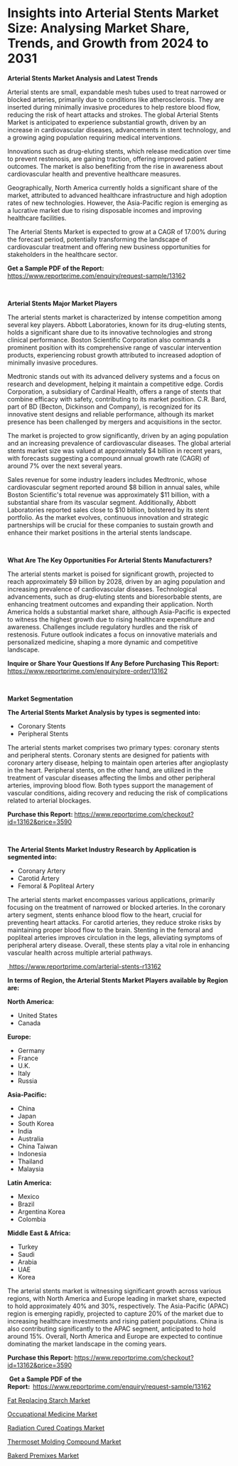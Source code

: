 <p><h1>Insights into Arterial Stents Market Size: Analysing Market Share, Trends, and Growth from 2024 to 2031</h1></p><p><strong>Arterial Stents Market Analysis and Latest Trends</strong></p>
<p><p>Arterial stents are small, expandable mesh tubes used to treat narrowed or blocked arteries, primarily due to conditions like atherosclerosis. They are inserted during minimally invasive procedures to help restore blood flow, reducing the risk of heart attacks and strokes. The global Arterial Stents Market is anticipated to experience substantial growth, driven by an increase in cardiovascular diseases, advancements in stent technology, and a growing aging population requiring medical interventions. </p><p>Innovations such as drug-eluting stents, which release medication over time to prevent restenosis, are gaining traction, offering improved patient outcomes. The market is also benefiting from the rise in awareness about cardiovascular health and preventive healthcare measures.</p><p>Geographically, North America currently holds a significant share of the market, attributed to advanced healthcare infrastructure and high adoption rates of new technologies. However, the Asia-Pacific region is emerging as a lucrative market due to rising disposable incomes and improving healthcare facilities. </p><p>The Arterial Stents Market is expected to grow at a CAGR of 17.00% during the forecast period, potentially transforming the landscape of cardiovascular treatment and offering new business opportunities for stakeholders in the healthcare sector.</p></p>
<p><strong>Get a Sample PDF of the Report:&nbsp;</strong> <a href="https://www.reportprime.com/enquiry/request-sample/13162?utm_campaign=32&utm_medium=2&utm_source=Github&utm_content=ia&utm_term=10102024&utm_id=arterial-stents">https://www.reportprime.com/enquiry/request-sample/13162</a></p>
<p>&nbsp;</p>
<p><strong>Arterial Stents Major Market Players</strong></p>
<p><p>The arterial stents market is characterized by intense competition among several key players. Abbott Laboratories, known for its drug-eluting stents, holds a significant share due to its innovative technologies and strong clinical performance. Boston Scientific Corporation also commands a prominent position with its comprehensive range of vascular intervention products, experiencing robust growth attributed to increased adoption of minimally invasive procedures.</p><p>Medtronic stands out with its advanced delivery systems and a focus on research and development, helping it maintain a competitive edge. Cordis Corporation, a subsidiary of Cardinal Health, offers a range of stents that combine efficacy with safety, contributing to its market position. C.R. Bard, part of BD (Becton, Dickinson and Company), is recognized for its innovative stent designs and reliable performance, although its market presence has been challenged by mergers and acquisitions in the sector.</p><p>The market is projected to grow significantly, driven by an aging population and an increasing prevalence of cardiovascular diseases. The global arterial stents market size was valued at approximately $4 billion in recent years, with forecasts suggesting a compound annual growth rate (CAGR) of around 7% over the next several years.</p><p>Sales revenue for some industry leaders includes Medtronic, whose cardiovascular segment reported around $8 billion in annual sales, while Boston Scientific's total revenue was approximately $11 billion, with a substantial share from its vascular segment. Additionally, Abbott Laboratories reported sales close to $10 billion, bolstered by its stent portfolio. As the market evolves, continuous innovation and strategic partnerships will be crucial for these companies to sustain growth and enhance their market positions in the arterial stents landscape.</p></p>
<p>&nbsp;</p>
<p><strong>What Are The Key Opportunities For Arterial Stents Manufacturers?</strong></p>
<p><p>The arterial stents market is poised for significant growth, projected to reach approximately $9 billion by 2028, driven by an aging population and increasing prevalence of cardiovascular diseases. Technological advancements, such as drug-eluting stents and bioresorbable stents, are enhancing treatment outcomes and expanding their application. North America holds a substantial market share, although Asia-Pacific is expected to witness the highest growth due to rising healthcare expenditure and awareness. Challenges include regulatory hurdles and the risk of restenosis. Future outlook indicates a focus on innovative materials and personalized medicine, shaping a more dynamic and competitive landscape.</p></p>
<p><strong>Inquire or Share Your Questions If Any Before Purchasing This Report:</strong> <a href="https://www.reportprime.com/enquiry/pre-order/13162?utm_campaign=32&utm_medium=2&utm_source=Github&utm_content=ia&utm_term=10102024&utm_id=arterial-stents">https://www.reportprime.com/enquiry/pre-order/13162</a></p>
<p>&nbsp;</p>
<p><strong>Market Segmentation</strong></p>
<p><strong>The Arterial Stents Market Analysis by types is segmented into:</strong></p>
<p><ul><li>Coronary Stents</li><li>Peripheral Stents</li></ul></p>
<p><p>The arterial stents market comprises two primary types: coronary stents and peripheral stents. Coronary stents are designed for patients with coronary artery disease, helping to maintain open arteries after angioplasty in the heart. Peripheral stents, on the other hand, are utilized in the treatment of vascular diseases affecting the limbs and other peripheral arteries, improving blood flow. Both types support the management of vascular conditions, aiding recovery and reducing the risk of complications related to arterial blockages.</p></p>
<p><strong>Purchase this Report:&nbsp;</strong><a href="https://www.reportprime.com/checkout?id=13162&price=3590&utm_campaign=32&utm_medium=2&utm_source=Github&utm_content=ia&utm_term=10102024&utm_id=arterial-stents">https://www.reportprime.com/checkout?id=13162&price=3590</a></p>
<p>&nbsp;</p>
<p><strong>The Arterial Stents Market Industry Research by Application is segmented into:</strong></p>
<p><ul><li>Coronary Artery</li><li>Carotid Artery</li><li>Femoral & Popliteal Artery</li></ul></p>
<p><p>The arterial stents market encompasses various applications, primarily focusing on the treatment of narrowed or blocked arteries. In the coronary artery segment, stents enhance blood flow to the heart, crucial for preventing heart attacks. For carotid arteries, they reduce stroke risks by maintaining proper blood flow to the brain. Stenting in the femoral and popliteal arteries improves circulation in the legs, alleviating symptoms of peripheral artery disease. Overall, these stents play a vital role in enhancing vascular health across multiple arterial pathways.</p></p>
<p><a href="https://www.reportprime.com/arterial-stents-r13162?utm_campaign=32&utm_medium=2&utm_source=Github&utm_content=ia&utm_term=10102024&utm_id=arterial-stents">&nbsp;https://www.reportprime.com/arterial-stents-r13162</a></p>
<p><strong>In terms of Region, the Arterial Stents Market Players available by Region are:</strong></p>
<p>
    <p> <strong> North America: </strong>
        <ul>
            <li>United States</li>
            <li>Canada</li>
        </ul>
        </p> 
    <p> <strong> Europe: </strong>
        <ul>
            <li>Germany</li>
            <li>France</li>
            <li>U.K.</li>
            <li>Italy</li>
            <li>Russia</li>
        </ul>
        </p> 
    <p> <strong> Asia-Pacific: </strong>
        <ul>
            <li>China</li>
            <li>Japan</li>
            <li>South Korea</li>
            <li>India</li>
            <li>Australia</li>
            <li>China Taiwan</li>
            <li>Indonesia</li>
            <li>Thailand</li>
            <li>Malaysia</li>
        </ul>
        </p> 
    <p> <strong> Latin America: </strong>
        <ul>
            <li>Mexico</li>
            <li>Brazil</li>
            <li>Argentina Korea</li>
            <li>Colombia</li>
        </ul>
        </p> 
    <p> <strong> Middle East & Africa: </strong>
        <ul>
            <li>Turkey</li>
            <li>Saudi</li>
            <li>Arabia</li>
            <li>UAE</li>
            <li>Korea</li>
        </ul>
    </p>
    </p>
<p><p>The arterial stents market is witnessing significant growth across various regions, with North America and Europe leading in market share, expected to hold approximately 40% and 30%, respectively. The Asia-Pacific (APAC) region is emerging rapidly, projected to capture 20% of the market due to increasing healthcare investments and rising patient populations. China is also contributing significantly to the APAC segment, anticipated to hold around 15%. Overall, North America and Europe are expected to continue dominating the market landscape in the coming years.</p></p>
<p><strong>Purchase this Report: </strong><a href="https://www.reportprime.com/checkout?id=13162&price=3590&utm_campaign=32&utm_medium=2&utm_source=Github&utm_content=ia&utm_term=10102024&utm_id=arterial-stents">https://www.reportprime.com/checkout?id=13162&price=3590</a></p>
<p>&nbsp;<strong>Get a Sample PDF of the Report:&nbsp;&nbsp;</strong><a href="https://www.reportprime.com/enquiry/request-sample/13162?utm_campaign=32&utm_medium=2&utm_source=Github&utm_content=ia&utm_term=10102024&utm_id=arterial-stents">https://www.reportprime.com/enquiry/request-sample/13162</a></p>
<p><strong></strong></p>
<p><p><a href="https://issuu.com/reportprime-2/docs/fat-replacing-starch-market-size-20_82f33d3e09c892?utm_campaign=32&utm_medium=2&utm_source=Github&utm_content=ia&utm_term=10102024&utm_id=arterial-stents">Fat Replacing Starch Market</a></p><p><a href="https://github.com/JakirUddin651/Market-Research-Report-List-1/blob/main/occupational-medicine-market.md?utm_campaign=32&utm_medium=2&utm_source=Github&utm_content=ia&utm_term=10102024&utm_id=arterial-stents">Occupational Medicine Market</a></p><p><a href="https://www.linkedin.com/pulse/radiation-cured-coatings-market-evolution-global-trends-regional-tavoe?utm_campaign=32&utm_medium=2&utm_source=Github&utm_content=ia&utm_term=10102024&utm_id=arterial-stents">Radiation Cured Coatings Market</a></p><p><a href="https://www.linkedin.com/pulse/global-thermoset-molding-compound-market-exploring-share-trends-ihckc?utm_campaign=32&utm_medium=2&utm_source=Github&utm_content=ia&utm_term=10102024&utm_id=arterial-stents">Thermoset Molding Compound Market</a></p><p><a href="https://issuu.com/reportprime-2/docs/bakerd-premixes-market-size-2030.pp_14a543b1d1b2b5?utm_campaign=32&utm_medium=2&utm_source=Github&utm_content=ia&utm_term=10102024&utm_id=arterial-stents">Bakerd Premixes Market</a></p></p>